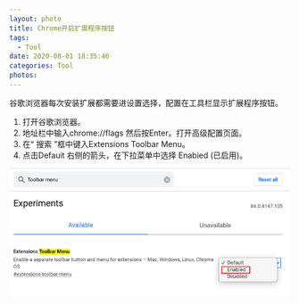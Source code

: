 ```yaml
---
layout: photo
title: Chrome开启扩展程序按钮
tags:
  - Tool
date: 2020-08-01 18:35:46
categories: Tool
photos:
---
```

谷歌浏览器每次安装扩展都需要进设置选择，配置在工具栏显示扩展程序按钮。
<!--more-->
1. 打开谷歌浏览器。
2. 地址栏中输入chrome://flags 然后按Enter。打开高级配置页面。
3. 在“ 搜索 ”框中键入Extensions Toolbar Menu。
4. 点击Defauit 右侧的箭头，在下拉菜单中选择 Enabied (已启用)。
<img src="/image/Other/Extensions_Toolbar_Menu.png">


